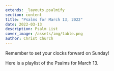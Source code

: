 ```yaml
---
extends: _layouts.psalmify
section: content
title: "Psalms for March 13, 2022"
date: 2022-03-13
description: Psalm List
cover_image: /assets/img/table.png
author: Christ Church
---
```


Remember to set your clocks forward on Sunday!

Here is a playlist of the Psalms for March 13. 

<script>
var playlist = [{
                "track": 1,
                "name": "#5 Psalm 2",
                "duration": "2:27",
                "file": "005_Psalm_2_Genevan"
            }, {
                "track": 2,
                "name": "#8 Psalm 4",
                "duration": "2:47",
                "file": "008_Psalm_4_NCG"
            }, {
                "track": 3,
                "name": "#62 Psalm 25",
                "duration": "1:59",
                "file": "062_Psalm_25b_Cloverdale"
            }, {
                "track": 4,
                "name": "#65 Psalm 27",
                "duration": "1:18",
                "file": "065_Psalm_27_Glouchestershire_Wassail"
            }, {
                 "track": 5,
                "name": "#99 Psalm 45",
                "duration": "2:06",
                "file": "099_Psalm_45_Nielsen"
            }, {
                "track": 6,
                "name": "#112 Psalm 50",
                "duration": "1:45",
                "file": "112_Psalm_50_Old_104th"
            }           
            ];
            
</script>





